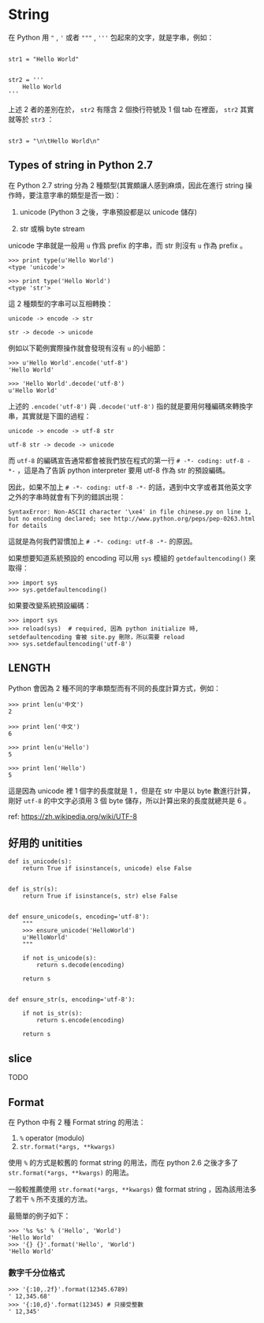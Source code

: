 # String

在 Python 用 `"` , `'` 或者 `"""` , `'''` 包起來的文字，就是字串，例如：

```

str1 = "Hello World"


str2 = '''
    Hello World
'''

```

上述 2 者的差別在於， `str2` 有隱含 2 個換行符號及 1 個 tab 在裡面， `str2` 其實就等於 `str3` ：

```

str3 = "\n\tHello World\n"

```

## Types of string in Python 2.7

在 Python 2.7 string 分為 2 種類型(其實頗讓人感到麻煩，因此在進行 string 操作時，要注意字串的類型是否一致)：

1. unicode (Python 3 之後，字串預設都是以 unicode 儲存)

2. str 或稱 byte stream

unicode 字串就是一般用 `u` 作爲 prefix 的字串，而 str 則沒有 `u` 作為 prefix 。

```
>>> print type(u'Hello World')
<type 'unicode'>

>>> print type('Hello World')
<type 'str'>
```

這 2 種類型的字串可以互相轉換：

```
unicode -> encode -> str

str -> decode -> unicode
```

例如以下範例實際操作就會發現有沒有 `u` 的小細節：

```
>>> u'Hello World'.encode('utf-8')
'Hello World'

>>> 'Hello World'.decode('utf-8')
u'Hello World'
```

上述的 `.encode('utf-8')` 與 `.decode('utf-8')` 指的就是要用何種編碼來轉換字串，其實就是下圖的過程：

```
unicode -> encode -> utf-8 str

utf-8 str -> decode -> unicode
```

而 `utf-8` 的編碼宣告通常都會被我們放在程式的第一行 `# -*- coding: utf-8 -*-` ，這是為了告訴 python interpreter 要用 utf-8 作為 str 的預設編碼。

因此，如果不加上 `# -*- coding: utf-8 -*-` 的話，遇到中文字或者其他英文字之外的字串時就會有下列的錯誤出現：

```
SyntaxError: Non-ASCII character '\xe4' in file chinese.py on line 1, but no encoding declared; see http://www.python.org/peps/pep-0263.html for details
```

這就是為何我們習慣加上 `# -*- coding: utf-8 -*-` 的原因。


如果想要知道系統預設的 encoding 可以用 `sys` 模組的 `getdefaultencoding()` 來取得：

```
>>> import sys
>>> sys.getdefaultencoding()
```

如果要改變系統預設編碼：

```
>>> import sys
>>> reload(sys)  # required, 因為 python initialize 時, setdefaultencoding 會被 site.py 刪除，所以需要 reload
>>> sys.setdefaultencoding('utf-8')
```


## LENGTH

Python 會因為 2 種不同的字串類型而有不同的長度計算方式，例如：

```
>>> print len(u'中文')
2

>>> print len('中文')
6

>>> print len(u'Hello')
5

>>> print len('Hello')
5
```

這是因為 unicode 裡 1 個字的長度就是 1 ，但是在 str 中是以 byte 數進行計算，剛好 `utf-8` 的中文字必須用 3 個 byte 儲存，所以計算出來的長度就總共是 6 。

ref: https://zh.wikipedia.org/wiki/UTF-8

## 好用的 unitities

```
def is_unicode(s):
    return True if isinstance(s, unicode) else False


def is_str(s):
    return True if isinstance(s, str) else False


def ensure_unicode(s, encoding='utf-8'):
    """
    >>> ensure_unicode('HelloWorld')
    u'HelloWorld'
    """

    if not is_unicode(s):
        return s.decode(encoding)

    return s


def ensure_str(s, encoding='utf-8'):

    if not is_str(s):
        return s.encode(encoding)

    return s

```

## slice

TODO

## Format

在 Python 中有 2 種 Format string 的用法：

1. `%` operator (modulo)
2. `str.format(*args, **kwargs)`

使用 `%` 的方式是較舊的 format string 的用法，而在 python 2.6 之後才多了 `str.format(*args, **kwargs)` 的用法。

一般較推薦使用 `str.format(*args, **kwargs)` 做 format string ，因為該用法多了若干 `%` 所不支援的方法。

最簡單的例子如下：

```
>>> '%s %s' % ('Hello', 'World')
'Hello World'
>>> '{} {}'.format('Hello', 'World')
'Hello World'
```

### 數字千分位格式

```
>>> '{:10,.2f}'.format(12345.6789)
' 12,345.68'
>>> '{:10,d}'.format(12345) # 只接受整數
' 12,345'
```

